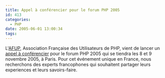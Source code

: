 ```yaml
---
title: Appel à conférencier pour le forum PHP 2005
id: 413
categories:
  - PHP
date: 2005-06-01 13:00:34
tags:
---
```


L'[AFUP](http://www.afup.org/), Association Française des Utilisateurs de PHP, vient de lancer un [appel à conférencier](http://www.afup.org/article.php3?id_article=283) pour le forum PHP 2005 qui se tiendra les 8 et 9 novembre 2005, à Paris. Pour cet événement unique en France, nous recherchons des experts francophones qui souhaitent partager leurs experiences et leurs savoirs-faire.